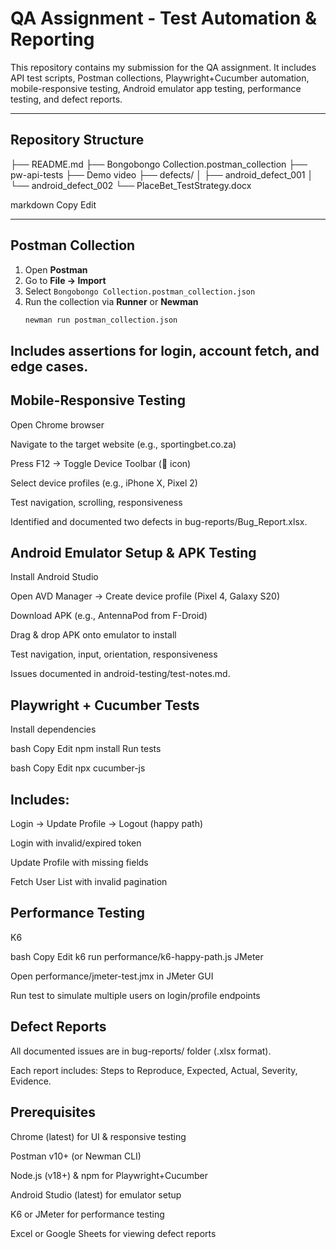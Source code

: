 # QA Assignment - Test Automation & Reporting

This repository contains my submission for the QA assignment. It includes API test scripts, Postman collections, Playwright+Cucumber automation, mobile-responsive testing, Android emulator app testing, performance testing, and defect reports.  

---

##  Repository Structure
├── README.md 
├── Bongobongo Collection.postman_collection
├── pw-api-tests
├── Demo video
├── defects/ 
│ ├── android_defect_001
│ └── android_defect_002
└── PlaceBet_TestStrategy.docx

markdown
Copy
Edit

---

##  Postman Collection
1. Open **Postman**  
2. Go to **File → Import**  
3. Select `Bongobongo Collection.postman_collection.json`  
4. Run the collection via **Runner** or **Newman**  
   ```bash
   newman run postman_collection.json
## Includes assertions for login, account fetch, and edge cases.

## Mobile-Responsive Testing
Open Chrome browser

Navigate to the target website (e.g., sportingbet.co.za)

Press F12 → Toggle Device Toolbar (📱 icon)

Select device profiles (e.g., iPhone X, Pixel 2)

Test navigation, scrolling, responsiveness

Identified and documented two defects in bug-reports/Bug_Report.xlsx.

##  Android Emulator Setup & APK Testing
Install Android Studio

Open AVD Manager → Create device profile (Pixel 4, Galaxy S20)

Download APK (e.g., AntennaPod from F-Droid)

Drag & drop APK onto emulator to install

Test navigation, input, orientation, responsiveness

Issues documented in android-testing/test-notes.md.

##  Playwright + Cucumber Tests
Install dependencies

bash
Copy
Edit
npm install
Run tests

bash
Copy
Edit
npx cucumber-js
##  Includes:

Login → Update Profile → Logout (happy path)

Login with invalid/expired token

Update Profile with missing fields

Fetch User List with invalid pagination

##  Performance Testing
K6

bash
Copy
Edit
k6 run performance/k6-happy-path.js
JMeter

Open performance/jmeter-test.jmx in JMeter GUI

Run test to simulate multiple users on login/profile endpoints

## Defect Reports
All documented issues are in bug-reports/ folder (.xlsx format).

Each report includes: Steps to Reproduce, Expected, Actual, Severity, Evidence.

## Prerequisites
Chrome (latest) for UI & responsive testing

Postman v10+ (or Newman CLI)

Node.js (v18+) & npm for Playwright+Cucumber

Android Studio (latest) for emulator setup

K6 or JMeter for performance testing

Excel or Google Sheets for viewing defect reports
